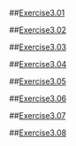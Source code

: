##[Exercise3.01](Ex3.01.rkt)

##[Exercise3.02](Ex3.02.rkt)

##[Exercise3.03](Ex3.03.rkt)

##[Exercise3.04](Ex3.04.rkt)

##[Exercise3.05](Ex3.05.rkt)

##[Exercise3.06](Ex3.06.rkt)

##[Exercise3.07](Ex3.07.rkt)

##[Exercise3.08](Ex3.08.rkt)



